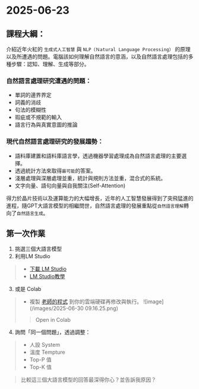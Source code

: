 # 2025-06-23

## 課程大綱：
介紹近年火紅的 `生成式人工智慧` 與 `NLP（Ｎatural Language Processing）` 的原理以及所遭遇的問題。電腦該如何理解自然語言的意涵，以及自然語言處理包括的多種步驟：認知、理解、生成等部分。
### 自然語言處理研究遭遇的問題：
* 單詞的邊界界定<br>
* 詞義的消歧<br>
* 句法的模糊性<br>
* 瑕疵或不規範的輸入<br>
* 語言行為與真實意圖的推論<br>
### 現代自然語言處理研究的發展趨勢：
* 語料庫建置和語料庫語言學，透過機器學習處理成為自然語言處理的主要選擇。<br>
* 透過統計方法來取得`最可能`的答案。<br>
* 淺層處理與深層處理並重，統計與規則方法並重，混合式的系統。<br>
* 文字向量、語句向量與自我關注(Self-Attention)

得力於晶片技術以及運算能力的大幅增長，近年的人工智慧發展得到了突飛猛進的進程，隨GPT大語言模型的相繼問世，自然語言處理的發展重點從`自然語言理解`轉向了`自然語言生成`。


## 第一次作業
1. 挑選三個大語言模型
2. 利用LM Studio 
> - <a href="https://lmstudio.ai/" target="_blank" rel="noopener noreferrer">下載 LM Studio</a>
> - <a href="https://the-walking-fish.com/p/lmstudio/" target="_blank" rel="noopener noreferrer">LM Studio教學</a>
3. 或是 Colab
> - 複製 <a href="https://github.com/hsuancheyang/AI_Colab/blob/main/20250626%E6%89%93%E9%80%A0%E8%87%AA%E5%B7%B1%E7%9A%84%E5%B0%8D%E8%A9%B1%E6%A9%9F%E5%99%A8%E4%BA%BA.ipynb">老師的程式</a> 到你的雲端硬碟再修改與執行。
> ![image](/images/2025-06-30 09.16.25.png)
>> Open in Colab
4. 詢問「同一個問題」，透過調整：
> - 人設 System
> - 溫度 Tempture
> - Top-P 值
> - Top-K 值
 
> 比較這三個大語言模型的回答最深得你心？並告訴我原因？
